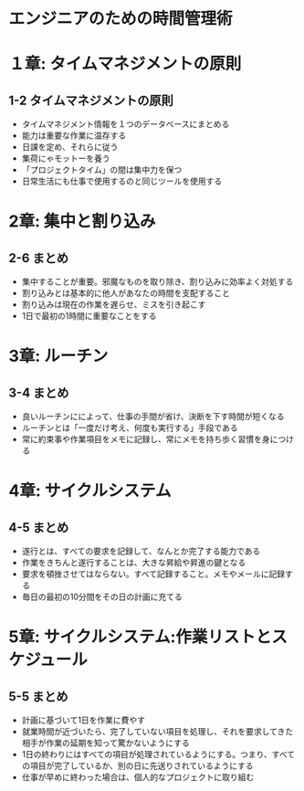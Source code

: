 # エンジニアのための時間管理術

# １章: タイムマネジメントの原則
## 1-2 タイムマネジメントの原則
- タイムマネジメント情報を１つのデータベースにまとめる
- 能力は重要な作業に温存する
- 日課を定め、それらに従う
- 集荷にゃモットーを養う
- 「プロジェクトタイム」の間は集中力を保つ
- 日常生活にも仕事で使用するのと同じツールを使用する

# 2章: 集中と割り込み
## 2-6 まとめ
- 集中することが重要。邪魔なものを取り除き、割り込みに効率よく対処する
- 割り込みとは基本的に他人があなたの時間を支配すること
- 割り込みは現在の作業を遅らせ、ミスを引き起こす
- 1日で最初の1時間に重要なことをする

# 3章: ルーチン 
## 3-4 まとめ
- 良いルーチンにによって、仕事の手間が省け、決断を下す時間が短くなる
- ルーチンとは「一度だけ考え、何度も実行する」手段である
- 常に約束事や作業項目をメモに記録し、常にメモを持ち歩く習慣を身につける

# 4章: サイクルシステム
## 4-5 まとめ
- 遂行とは、すべての要求を記録して、なんとか完了する能力である
- 作業をきちんと遂行することは、大きな昇給や昇進の鍵となる
- 要求を頓挫させてはならない。すべて記録すること。メモやメールに記録する
- 毎日の最初の10分間をその日の計画に充てる

# 5章: サイクルシステム:作業リストとスケジュール
## 5-5 まとめ
- 計画に基づいて1日を作業に費やす
- 就業時間が近づいたら、完了していない項目を処理し、それを要求してきた相手が作業の延期を知って驚かないようにする
- 1日の終わりにはすべての項目が処理されているようにする。つまり、すべての項目が完了しているか、別の日に先送りされているようにする
- 仕事が早めに終わった場合は、個人的なプロジェクトに取り組む
